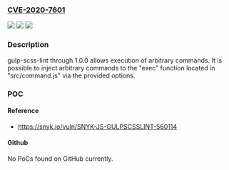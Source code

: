 ### [CVE-2020-7601](https://cve.mitre.org/cgi-bin/cvename.cgi?name=CVE-2020-7601)
![](https://img.shields.io/static/v1?label=Product&message=gulp-scss-lint&color=blue)
![](https://img.shields.io/static/v1?label=Version&message=All%20versions%20including%201.0.0%20&color=brightgreen)
![](https://img.shields.io/static/v1?label=Vulnerability&message=Command%20Injection&color=brightgreen)

### Description

gulp-scss-lint through 1.0.0 allows execution of arbitrary commands. It is possible to inject arbitrary commands to the "exec" function located in "src/command.js" via the provided options.

### POC

#### Reference
- https://snyk.io/vuln/SNYK-JS-GULPSCSSLINT-560114

#### Github
No PoCs found on GitHub currently.


